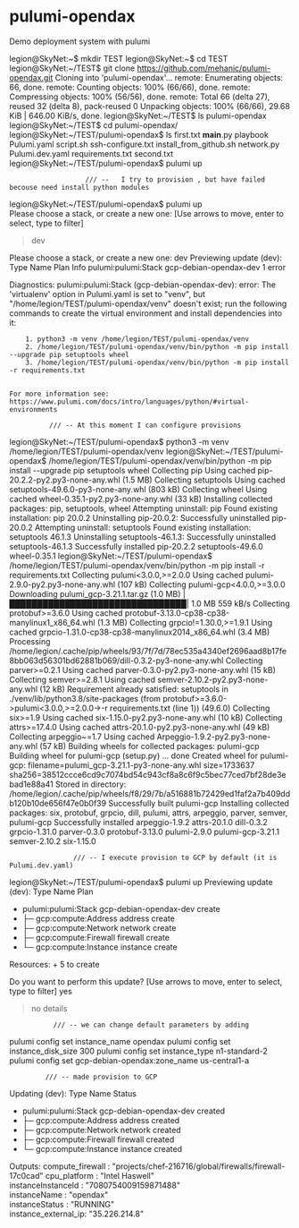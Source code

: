 # pulumi-opendax
Demo deployment system with pulumi

legion@SkyNet:~$ mkdir TEST
legion@SkyNet:~$ cd TEST
legion@SkyNet:~/TEST$ git clone https://github.com/mehanic/pulumi-opendax.git
Cloning into 'pulumi-opendax'...
remote: Enumerating objects: 66, done.
remote: Counting objects: 100% (66/66), done.
remote: Compressing objects: 100% (56/56), done.
remote: Total 66 (delta 27), reused 32 (delta 8), pack-reused 0
Unpacking objects: 100% (66/66), 29.68 KiB | 646.00 KiB/s, done.
legion@SkyNet:~/TEST$ ls
pulumi-opendax
legion@SkyNet:~/TEST$ cd pulumi-opendax/
legion@SkyNet:~/TEST/pulumi-opendax$ ls
first.txt               __main__.py  playbook         Pulumi.yaml       script.sh   ssh-configure.txt
install_from_github.sh  network.py   Pulumi.dev.yaml  requirements.txt  second.txt
legion@SkyNet:~/TEST/pulumi-opendax$ pulumi up
                       
                       /// --   I try to provision , but have failed becouse need install python modules
legion@SkyNet:~/TEST/pulumi-opendax$ pulumi up   
Please choose a stack, or create a new one:  [Use arrows to move, enter to select, type to filter]
> dev
  <create a new stack>
Please choose a stack, or create a new one: dev
Previewing update (dev):
     Type                 Name                    Plan     Info
     pulumi:pulumi:Stack  gcp-debian-opendax-dev           1 error
 
Diagnostics:
  pulumi:pulumi:Stack (gcp-debian-opendax-dev):
    error: The 'virtualenv' option in Pulumi.yaml is set to "venv", but "/home/legion/TEST/pulumi-opendax/venv" doesn't exist; run the following commands to create the virtual environment and install dependencies into it:
    
        1. python3 -m venv /home/legion/TEST/pulumi-opendax/venv
        2. /home/legion/TEST/pulumi-opendax/venv/bin/python -m pip install --upgrade pip setuptools wheel
        3. /home/legion/TEST/pulumi-opendax/venv/bin/python -m pip install -r requirements.txt
    
    
    For more information see: https://www.pulumi.com/docs/intro/languages/python/#virtual-environments
 
              /// -- At this moment I can configure provisions
legion@SkyNet:~/TEST/pulumi-opendax$ python3 -m venv /home/legion/TEST/pulumi-opendax/venv
legion@SkyNet:~/TEST/pulumi-opendax$ /home/legion/TEST/pulumi-opendax/venv/bin/python -m pip install --upgrade pip setuptools wheel
Collecting pip
  Using cached pip-20.2.2-py2.py3-none-any.whl (1.5 MB)
Collecting setuptools
  Using cached setuptools-49.6.0-py3-none-any.whl (803 kB)
Collecting wheel
  Using cached wheel-0.35.1-py2.py3-none-any.whl (33 kB)
Installing collected packages: pip, setuptools, wheel
  Attempting uninstall: pip
    Found existing installation: pip 20.0.2
    Uninstalling pip-20.0.2:
      Successfully uninstalled pip-20.0.2
  Attempting uninstall: setuptools
    Found existing installation: setuptools 46.1.3
    Uninstalling setuptools-46.1.3:
      Successfully uninstalled setuptools-46.1.3
Successfully installed pip-20.2.2 setuptools-49.6.0 wheel-0.35.1
legion@SkyNet:~/TEST/pulumi-opendax$ /home/legion/TEST/pulumi-opendax/venv/bin/python -m pip install -r requirements.txt
Collecting pulumi<3.0.0,>=2.0.0
  Using cached pulumi-2.9.0-py2.py3-none-any.whl (107 kB)
Collecting pulumi-gcp<4.0.0,>=3.0.0
  Downloading pulumi_gcp-3.21.1.tar.gz (1.0 MB)
     |████████████████████████████████| 1.0 MB 559 kB/s 
Collecting protobuf>=3.6.0
  Using cached protobuf-3.13.0-cp38-cp38-manylinux1_x86_64.whl (1.3 MB)
Collecting grpcio!=1.30.0,>=1.9.1
  Using cached grpcio-1.31.0-cp38-cp38-manylinux2014_x86_64.whl (3.4 MB)
Processing /home/legion/.cache/pip/wheels/93/7f/7d/78ec535a4340ef2696aad8b17fe8bb063d56301bd62881b069/dill-0.3.2-py3-none-any.whl
Collecting parver>=0.2.1
  Using cached parver-0.3.0-py2.py3-none-any.whl (15 kB)
Collecting semver>=2.8.1
  Using cached semver-2.10.2-py2.py3-none-any.whl (12 kB)
Requirement already satisfied: setuptools in ./venv/lib/python3.8/site-packages (from protobuf>=3.6.0->pulumi<3.0.0,>=2.0.0->-r requirements.txt (line 1)) (49.6.0)
Collecting six>=1.9
  Using cached six-1.15.0-py2.py3-none-any.whl (10 kB)
Collecting attrs>=17.4.0
  Using cached attrs-20.1.0-py2.py3-none-any.whl (49 kB)
Collecting arpeggio~=1.7
  Using cached Arpeggio-1.9.2-py2.py3-none-any.whl (57 kB)
Building wheels for collected packages: pulumi-gcp
  Building wheel for pulumi-gcp (setup.py) ... done
  Created wheel for pulumi-gcp: filename=pulumi_gcp-3.21.1-py3-none-any.whl size=1733637 sha256=38512ccce6cd9c7074bd54c943cf8a8c6f9c5bec77ced7bf28de3ebad1e88a41
  Stored in directory: /home/legion/.cache/pip/wheels/f8/29/7b/a516881b72429ed1faf2a7b409ddb120b10de656f47e0b0f39
Successfully built pulumi-gcp
Installing collected packages: six, protobuf, grpcio, dill, pulumi, attrs, arpeggio, parver, semver, pulumi-gcp
Successfully installed arpeggio-1.9.2 attrs-20.1.0 dill-0.3.2 grpcio-1.31.0 parver-0.3.0 protobuf-3.13.0 pulumi-2.9.0 pulumi-gcp-3.21.1 semver-2.10.2 six-1.15.0

                    /// -- I execute provision to GCP by default (it is Pulumi.dev.yaml)
legion@SkyNet:~/TEST/pulumi-opendax$ pulumi up
Previewing update (dev):
     Type                     Name                    Plan       
 +   pulumi:pulumi:Stack      gcp-debian-opendax-dev  create     
 +   ├─ gcp:compute:Address   address                 create     
 +   ├─ gcp:compute:Network   network                 create     
 +   ├─ gcp:compute:Firewall  firewall                create     
 +   └─ gcp:compute:Instance  instance                create     
 
Resources:
    + 5 to create

Do you want to perform this update?  [Use arrows to move, enter to select, type to filter]
  yes
> no
  details

               /// -- we can change default parameters by adding 
pulumi config set instance_name opendax
pulumi config set instance_disk_size 300
pulumi config set instance_type n1-standard-2
pulumi config set gcp-debian-opendax:zone_name us-central1-a

             /// -- made provision to GCP
             
Updating (dev):
     Type                     Name                    Status      
 +   pulumi:pulumi:Stack      gcp-debian-opendax-dev  created     
 +   ├─ gcp:compute:Address   address                 created     
 +   ├─ gcp:compute:Network   network                 created     
 +   ├─ gcp:compute:Firewall  firewall                created     
 +   └─ gcp:compute:Instance  instance                created     
 
Outputs:
    compute_firewall    : "projects/chef-216716/global/firewalls/firewall-17c0cad"
    cpu_platform        : "Intel Haswell"                                                                                              
    instanceInstanceId  : "7080754009159871488"                                                                                        
    instanceName        : "opendax"                                                                                                    
    instanceStatus      : "RUNNING"                                                                                                    
    instance_external_ip: "35.226.214.8"                                                                                               
  
  
  
              
              
              
              
              
              
              
              
              
              
              
